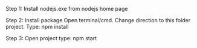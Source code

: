 Step 1: Install nodejs.exe from nodejs home page

Step 2: Install package
  Open terminal/cmd. Change direction to this folder project.
  Type: npm install

Step 3: Open project
  type: npm start